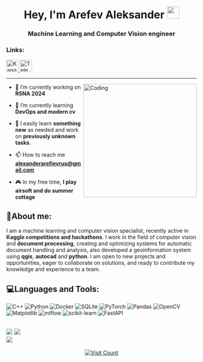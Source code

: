 <h1 align="center">Hey, I'm Arefev Aleksander</a> 
<img src="https://github.com/blackcater/blackcater/raw/main/images/Hi.gif" height="32"/></h1>
<h3 align="center">Machine Learning and Computer Vision engineer</h3>

<h3 align="left">Links:</h3>
<p align="left">
  <a href="https://www.kaggle.com/mercurlc" target="_blank">
    <img src="https://www.kaggle.com/static/images/site-logo.png" alt="Kaggle" height="32"/>
  </a>
  <a href="https://t.me/mercuriic" target="_blank">
    <img src="https://upload.wikimedia.org/wikipedia/commons/8/82/Telegram_logo.svg" alt="Telegram" height="32"/>
  </a>
</p>

---
<img align="right" alt="Coding" width="300" src="https://user-images.githubusercontent.com/74038190/212749447-bfb7e725-6987-49d9-ae85-2015e3e7cc41.gif">

- 🔭 I’m currently working on **RSNA 2024**

- 🌱 I’m currently learning **DevOps and modern cv**

- 🚀 I easily learn **something new** as needed and work on **previously unknown tasks**.

- 📫 How to reach me **alexanderarefievrus@gmail.com**

- 🎮 In my free time, **I play airsoft and do summer cottage**

## 📝About me:
I am a machine learning and computer vision specialist, recently active in **Kaggle competitions and hackathons**. I work in the field of computer vision and **document processing**, creating and optimizing systems for automatic document handling and analysis, also developed a geoinformation system using **qgis**, **autocad** and **python**. I am open to new projects and opportunities, eager to collaborate on solutions, and ready to contribute my knowledge and experience to a team.


## 💻Languages and Tools:
![C++](https://img.shields.io/badge/c++-%2300599C.svg?style=flat&logo=c%2B%2B&logoColor=white) ![Python](https://img.shields.io/badge/python-3670A0?style=flat&logo=python&logoColor=ffdd54) ![Docker](https://img.shields.io/badge/docker-%230db7ed.svg?style=flat&logo=docker&logoColor=white) ![SQLite](https://img.shields.io/badge/sqlite-%2307405e.svg?style=flat&logo=sqlite&logoColor=white) ![PyTorch](https://img.shields.io/badge/PyTorch-%23EE4C2C.svg?style=flat&logo=PyTorch&logoColor=white) ![Pandas](https://img.shields.io/badge/pandas-%23150458.svg?style=flat&logo=pandas&logoColor=white) ![OpenCV](https://img.shields.io/badge/opencv-%23white.svg?style=flat&logo=opencv&logoColor=white) ![Matplotlib](https://img.shields.io/badge/Matplotlib-%23ffffff.svg?style=flat&logo=Matplotlib&logoColor=black) ![mlflow](https://img.shields.io/badge/mlflow-%23d9ead3.svg?style=flat&logo=numpy&logoColor=blue) ![scikit-learn](https://img.shields.io/badge/scikit--learn-%23F7931E.svg?style=flat&logo=scikit-learn&logoColor=white) ![FastAPI](https://img.shields.io/badge/FastAPI-005571?style=flat&logo=fastapi)

![](https://github-readme-stats.vercel.app/api?username=Mercurlc&theme=dark&hide_border=true&include_all_commits=false&count_private=true)
![](https://github-readme-streak-stats.herokuapp.com/?user=Mercurlc&theme=dark&hide_border=true)<br/>
![](https://github-readme-stats.vercel.app/api/top-langs/?username=Mercurlc&theme=dark&hide_border=true&include_all_commits=false&count_private=true&layout=compact)
---

<div align="center">
    <a href="https://visitcount.itsvg.in">
        <img src="https://visitcount.itsvg.in/api?id=Mercurlc&icon=0&color=0" alt="Visit Count">
    </a>
</div>
